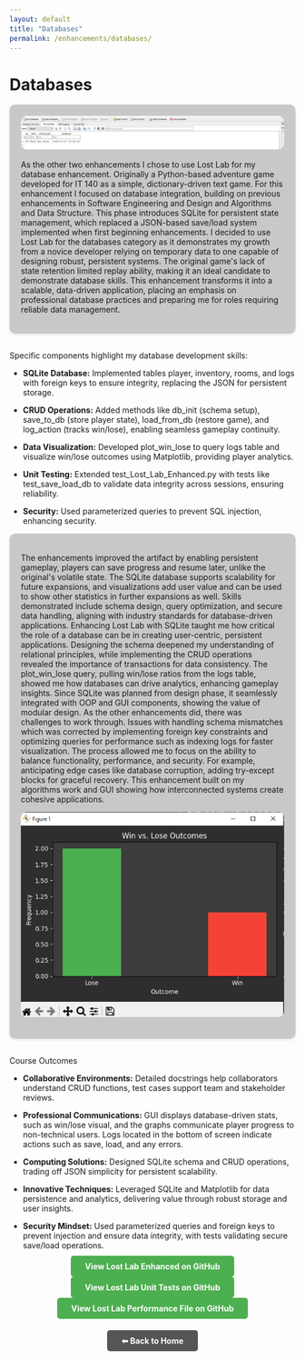 ```yaml
---
layout: default
title: "Databases"
permalink: /enhancements/databases/
---
```


# Databases

<div style="background-color: #c9c7c7; padding: 20px; border-radius: 10px; box-shadow: 0 2px 5px rgba(0,0,0,0.1); margin-bottom: 30px;">

<!-- Database Screenshot -->
<div style="text-align:center; margin-bottom: 15px;">
  <img src="/images/db.png" alt="Lost Lab Database Screenshot" style="max-width:100%; border-radius:10px;">
</div>

As the other two enhancements I chose to use Lost Lab for my database enhancement. Originally a Python-based adventure game developed for IT 140 as a simple, dictionary-driven text game. For this enhancement I focused on database integration, building on previous enhancements in Software Engineering and Design and Algorithms and Data Structure. This phase introduces SQLite for persistent state management, which replaced a JSON-based save/load system implemented when first beginning enhancements. I decided to use Lost Lab for the databases category as it demonstrates my growth from a novice developer relying on temporary data to one capable of designing robust, persistent systems. The original game's lack of state retention limited replay ability, making it an ideal candidate to demonstrate database skills. This enhancement transforms it into a scalable, data-driven application, placing an emphasis on professional database practices and preparing me for roles requiring reliable data management.    

</div>

Specific components highlight my database development skills:

- **SQLite Database:** Implemented tables player, inventory, rooms, and logs with foreign keys to ensure integrity, replacing the JSON for persistent storage.

- **CRUD Operations:** Added methods like db_init (schema setup), save_to_db (store player state), load_from_db (restore game), and log_action (tracks win/lose), enabling seamless gameplay continuity.

- **Data Visualization:** Developed plot_win_lose to query logs table and visualize win/lose outcomes using Matplotlib, providing player analytics.

- **Unit Testing:** Extended test_Lost_Lab_Enhanced.py with tests like test_save_load_db to validate data integrity across sessions, ensuring reliability.

- **Security:** Used parameterized queries to prevent SQL injection, enhancing security.

<div style="background-color: #c9c7c7; padding: 20px; border-radius: 10px; box-shadow: 0 2px 5px rgba(0,0,0,0.1); margin-bottom: 30px;">

The enhancements improved the artifact by enabling persistent gameplay, players can save progress and resume later, unlike the original's volatile state. The SQLite database supports scalability for future expansions, and visualizations add user value and can be used to show other statistics in further expansions as well. Skills demonstrated include schema design, query optimization, and secure data handling, aligning with industry standards for database-driven applications. Enhancing Lost Lab with SQLite taught me how critical the role of a database can be in creating user-centric, persistent applications. Designing the schema deepened my understanding of relational principles, while implementing the CRUD operations revealed the importance of transactions for data consistency. The plot_win_lose query, pulling win/lose ratios from the logs table, showed me how databases can drive analytics, enhancing gameplay insights. Since SQLite was planned from design phase, it seamlessly integrated with OOP and GUI components, showing the value of modular design. As the other enhancements did, there was challenges to work through. Issues with handling schema mismatches which was corrected by implementing foreign key constraints and optimizing queries for performance such as indexing logs for faster visualization. The process allowed me to focus on the ability to balance functionality, performance, and security. For example, anticipating edge cases like database corruption, adding try-except blocks for graceful recovery. This enhancement built on my algorithms work and GUI showing how interconnected systems create cohesive applications. 

<!-- Visual Screenshot -->
<div style="text-align:center; margin-bottom: 15px;">
  <img src="/images/visual.png" alt="Lost Lab Visual Data Screenshot" style="max-width:100%; border-radius:10px;">
</div>

</div>

Course Outcomes

- **Collaborative Environments:** Detailed docstrings help collaborators understand CRUD functions, test cases support team and stakeholder reviews.

- **Professional Communications:** GUI displays database-driven stats, such as win/lose visual, and the graphs communicate player progress to non-technical users. Logs located in the bottom of screen indicate actions such as save, load, and any errors.

- **Computing Solutions:** Designed SQLite schema and CRUD operations, trading off JSON simplicity for persistent scalability.

- **Innovative Techniques:** Leveraged SQLite and Matplotlib for data persistence and analytics, delivering value through robust storage and user insights.

- **Security Mindset:** Used parameterized queries and foreign keys to prevent injection and ensure data integrity, with tests validating secure save/load operations.

<div style="text-align:center; margin-top:20px;">
  <a href="https://github.com/zag2493/zag2493.github.io/blob/main/LostLabEnhanced.py" 
     target="_blank" 
     rel="noopener noreferrer"
     style="background-color:#4CAF50; color:white; padding:10px 25px; text-decoration:none; border-radius:5px; font-weight:bold;">
     View Lost Lab Enhanced on GitHub
  </a>
</div>

<div style="text-align:center; margin-top:20px;">
  <a href="https://github.com/zag2493/zag2493.github.io/blob/main/test_Lost_Lab_Enhanced.py" 
     target="_blank" 
     rel="noopener noreferrer"
     style="background-color:#4CAF50; color:white; padding:10px 25px; text-decoration:none; border-radius:5px; font-weight:bold;">
     View Lost Lab Unit Tests on GitHub
  </a>
</div>

<div style="text-align:center; margin-top:20px;">
  <a href="https://github.com/zag2493/zag2493.github.io/blob/main/performance.py" 
     target="_blank" 
     rel="noopener noreferrer"
     style="background-color:#4CAF50; color:white; padding:10px 25px; text-decoration:none; border-radius:5px; font-weight:bold;">
     View Lost Lab Performance File on GitHub
  </a>
</div>

<div style="text-align:center; margin-top:40px;">
  <a href="/" 
     style="background-color:#555; color:white; padding:10px 25px; text-decoration:none; border-radius:5px; font-weight:bold;">
     ⬅ Back to Home
  </a>
</div>
 


